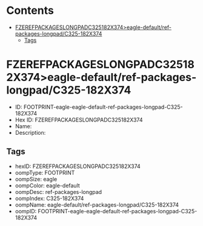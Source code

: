 



Contents
========

* [FZEREFPACKAGESLONGPADC325182X374>eagle-default/ref-packages-longpad/C325-182X374](#fzerefpackageslongpadc325182x374eagle-defaultref-packages-longpadc325-182x374)
	* [Tags](#tags)

# FZEREFPACKAGESLONGPADC325182X374>eagle-default/ref-packages-longpad/C325-182X374

- ID: FOOTPRINT-eagle-eagle-default-ref-packages-longpad-C325-182X374
- Hex ID: FZEREFPACKAGESLONGPADC325182X374
- Name: 
- Description: 

## Tags

- hexID: FZEREFPACKAGESLONGPADC325182X374
- oompType: FOOTPRINT
- oompSize: eagle
- oompColor: eagle-default
- oompDesc: ref-packages-longpad
- oompIndex: C325-182X374
- oompName: eagle-default/ref-packages-longpad/C325-182X374
- oompID: FOOTPRINT-eagle-eagle-default-ref-packages-longpad-C325-182X374
